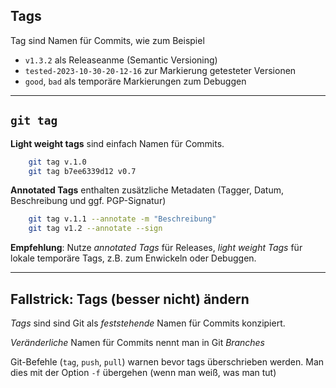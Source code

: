 ## Tags

Tag sind Namen für Commits, wie zum Beispiel

 * `v1.3.2` als Releaseanme (Semantic Versioning)
 * `tested-2023-10-30-20-12-16` zur Markierung getesteter Versionen
 * `good`, `bad` als temporäre Markierungen zum Debuggen

---

## `git tag`

**Light weight tags** sind einfach Namen für Commits.

```bash
    git tag v.1.0
    git tag b7ee6339d12 v0.7
```

**Annotated Tags** enthalten zusätzliche Metadaten (Tagger, Datum, Beschreibung und ggf. PGP-Signatur)

```bash
    git tag v.1.1 --annotate -m "Beschreibung"
    git tag v1.2 --annotate --sign
```

**Empfehlung**: Nutze *annotated Tags* für Releases, *light weight Tags* für lokale temporäre Tags, z.B. zum Enwickeln oder Debuggen.

---

## Fallstrick: Tags (besser nicht) ändern

*Tags* sind sind Git als *feststehende* Namen für Commits konzipiert.

*Veränderliche* Namen für Commits nennt man in Git *Branches*

Git-Befehle (`tag`, `push`, `pull`) warnen bevor tags überschrieben werden.
Man dies mit der Option `-f` übergehen (wenn man weiß, was man tut)


